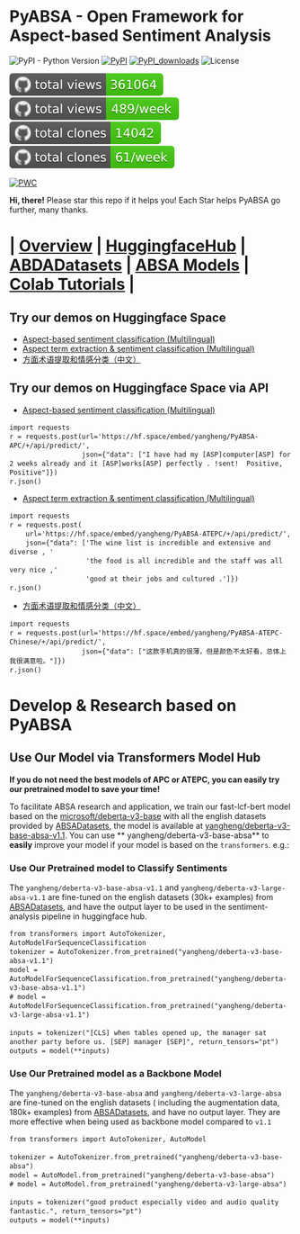# PyABSA - Open Framework for Aspect-based Sentiment Analysis

![PyPI - Python Version](https://img.shields.io/badge/python-3.6-blue.svg)
[![PyPI](https://img.shields.io/pypi/v/pyabsa)](https://pypi.org/project/pyabsa/)
[![PyPI_downloads](https://img.shields.io/pypi/dm/pyabsa)](https://pypi.org/project/pyabsa/)
![License](https://img.shields.io/pypi/l/pyabsa?logo=PyABSA)

[![total views](https://raw.githubusercontent.com/yangheng95/PyABSA/traffic/total_views.svg)](https://github.com/yangheng95/PyABSA/tree/traffic#-total-traffic-data-badge)
[![total views per week](https://raw.githubusercontent.com/yangheng95/PyABSA/traffic/total_views_per_week.svg)](https://github.com/yangheng95/PyABSA/tree/traffic#-total-traffic-data-badge)
[![total clones](https://raw.githubusercontent.com/yangheng95/PyABSA/traffic/total_clones.svg)](https://github.com/yangheng95/PyABSA/tree/traffic#-total-traffic-data-badge)
[![total clones per week](https://raw.githubusercontent.com/yangheng95/PyABSA/traffic/total_clones_per_week.svg)](https://github.com/yangheng95/PyABSA/tree/traffic#-total-traffic-data-badge)

[![PWC](https://img.shields.io/endpoint.svg?url=https://paperswithcode.com/badge/back-to-reality-leveraging-pattern-driven/aspect-based-sentiment-analysis-on-semeval)](https://paperswithcode.com/sota/aspect-based-sentiment-analysis-on-semeval?p=back-to-reality-leveraging-pattern-driven)

**Hi, there!** Please star this repo if it helps you! Each Star helps PyABSA go further, many thanks.

# | [Overview](../README.MD) | [HuggingfaceHub](huggingface_readme.md) | [ABDADatasets](dataset_readme.md) | [ABSA Models](model_readme.md) | [Colab Tutorials](tutorial_readme.md) |


## Try our demos on Huggingface Space
- [Aspect-based sentiment classification (Multilingual)](https://huggingface.co/spaces/yangheng/PyABSA-APC) 
- [Aspect term extraction & sentiment classification (Multilingual)](https://huggingface.co/spaces/yangheng/PyABSA-ATEPC)
- [方面术语提取和情感分类（中文）](https://huggingface.co/spaces/yangheng/PyABSA-ATEPC-Chinese)

## Try our demos on Huggingface Space via API
- [Aspect-based sentiment classification (Multilingual)](https://huggingface.co/spaces/yangheng/PyABSA-APC) 
```python3
import requests
r = requests.post(url='https://hf.space/embed/yangheng/PyABSA-APC/+/api/predict/',
                  json={"data": ["I have had my [ASP]computer[ASP] for 2 weeks already and it [ASP]works[ASP] perfectly . !sent!  Positive, Positive"]})
r.json()
```

- [Aspect term extraction & sentiment classification (Multilingual)](https://huggingface.co/spaces/yangheng/PyABSA-ATEPC)
```python3
import requests
r = requests.post(
    url='https://hf.space/embed/yangheng/PyABSA-ATEPC/+/api/predict/',
    json={"data": ['The wine list is incredible and extensive and diverse , '
                   'the food is all incredible and the staff was all very nice ,'
                   'good at their jobs and cultured .']})
r.json() 
```

- [方面术语提取和情感分类（中文）](https://huggingface.co/spaces/yangheng/PyABSA-ATEPC-Chinese)
```python3
import requests
r = requests.post(url='https://hf.space/embed/yangheng/PyABSA-ATEPC-Chinese/+/api/predict/',
                  json={"data": ["这款手机真的很薄，但是颜色不太好看，总体上我很满意啦。"]})
r.json()
```

# Develop & Research based on PyABSA

## Use Our Model via Transformers Model Hub

**If you do not need the best models of APC or ATEPC, you can easily try our pretrained model to save your time!**

To facilitate ABSA research and application, we train our fast-lcf-bert model based on
the [microsoft/deberta-v3-base](https://huggingface.co/microsoft/deberta-v3-base) with all the english datasets provided
by [ABSADatasets](https://github.com/yangheng95/ABSADatasets), the model is available
at [yangheng/deberta-v3-base-absa-v1.1](https://huggingface.co/yangheng/deberta-v3-base-absa-v1.1). You can use **
yangheng/deberta-v3-base-absa**
to **easily** improve your model if your model is based on the `transformers`. e.g.:

### Use Our Pretrained model to Classify Sentiments

The `yangheng/deberta-v3-base-absa-v1.1` and `yangheng/deberta-v3-large-absa-v1.1` are fine-tuned on the english
datasets (30k+ examples) from
[ABSADatasets](https://github.com/yangheng95/ABSADatasets), and have the output layer to be used in the
sentiment-analysis pipeline in huggingface hub.

```python3
from transformers import AutoTokenizer, AutoModelForSequenceClassification
tokenizer = AutoTokenizer.from_pretrained("yangheng/deberta-v3-base-absa-v1.1")
model = AutoModelForSequenceClassification.from_pretrained("yangheng/deberta-v3-base-absa-v1.1")
# model = AutoModelForSequenceClassification.from_pretrained("yangheng/deberta-v3-large-absa-v1.1")

inputs = tokenizer("[CLS] when tables opened up, the manager sat another party before us. [SEP] manager [SEP]", return_tensors="pt")
outputs = model(**inputs)
```

### Use Our Pretrained model as a Backbone Model

The `yangheng/deberta-v3-base-absa` and `yangheng/deberta-v3-large-absa` are fine-tuned on the english datasets (
including the augmentation data, 180k+ examples) from
[ABSADatasets](https://github.com/yangheng95/ABSADatasets), and have no output layer. They are more effective when being
used as backbone model compared to `v1.1`

```python3
from transformers import AutoTokenizer, AutoModel

tokenizer = AutoTokenizer.from_pretrained("yangheng/deberta-v3-base-absa")
model = AutoModel.from_pretrained("yangheng/deberta-v3-base-absa")
# model = AutoModel.from_pretrained("yangheng/deberta-v3-large-absa")

inputs = tokenizer("good product especially video and audio quality fantastic.", return_tensors="pt")
outputs = model(**inputs)
```
